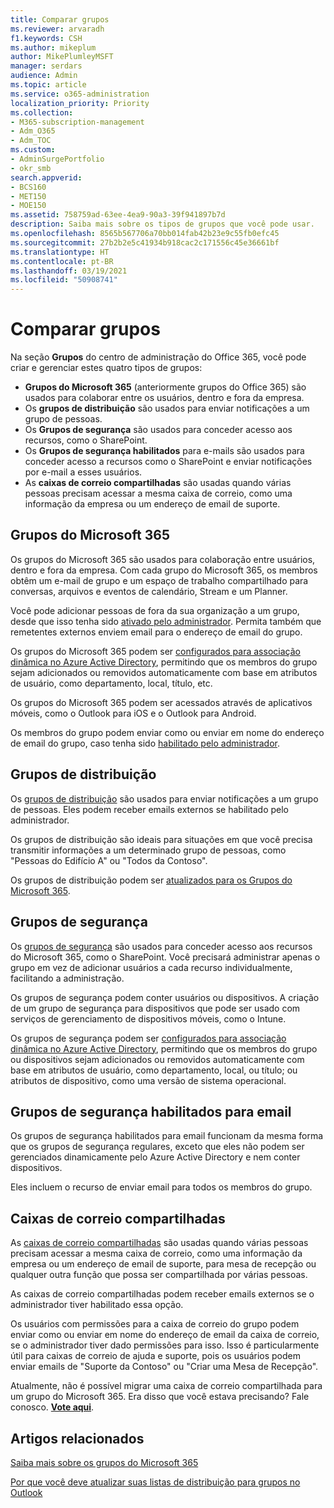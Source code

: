 ```yaml
---
title: Comparar grupos
ms.reviewer: arvaradh
f1.keywords: CSH
ms.author: mikeplum
author: MikePlumleyMSFT
manager: serdars
audience: Admin
ms.topic: article
ms.service: o365-administration
localization_priority: Priority
ms.collection:
- M365-subscription-management
- Adm_O365
- Adm_TOC
ms.custom:
- AdminSurgePortfolio
- okr_smb
search.appverid:
- BCS160
- MET150
- MOE150
ms.assetid: 758759ad-63ee-4ea9-90a3-39f941897b7d
description: Saiba mais sobre os tipos de grupos que você pode usar.
ms.openlocfilehash: 8565b567706a70bb014fab42b23e9c55fb0efc45
ms.sourcegitcommit: 27b2b2e5c41934b918cac2c171556c45e36661bf
ms.translationtype: HT
ms.contentlocale: pt-BR
ms.lasthandoff: 03/19/2021
ms.locfileid: "50908741"
---
```

# <a name="compare-groups"></a>Comparar grupos

Na seção **Grupos** do centro de administração do Office 365, você pode criar e gerenciar estes quatro tipos de grupos: 

- **Grupos do Microsoft 365** (anteriormente grupos do Office 365) são usados para colaborar entre os usuários, dentro e fora da empresa.
- Os **grupos de distribuição** são usados para enviar notificações a um grupo de pessoas.
- Os **Grupos de segurança** são usados para conceder acesso aos recursos, como o SharePoint.
- Os **Grupos de segurança habilitados** para e-mails são usados para conceder acesso a recursos como o SharePoint e enviar notificações por e-mail a esses usuários.
- As **caixas de correio compartilhadas** são usadas quando várias pessoas precisam acessar a mesma caixa de correio, como uma informação da empresa ou um endereço de email de suporte.

## <a name="microsoft-365-groups"></a>Grupos do Microsoft 365

Os grupos do Microsoft 365 são usados para colaboração entre usuários, dentro e fora da empresa. Com cada grupo do Microsoft 365, os membros obtêm um e-mail de grupo e um espaço de trabalho compartilhado para conversas, arquivos e eventos de calendário, Stream e um Planner.

Você pode adicionar pessoas de fora da sua organização a um grupo, desde que isso tenha sido [ativado pelo administrador](manage-guest-access-in-groups.md). Permita também que remetentes externos enviem email para o endereço de email do grupo.

Os grupos do Microsoft 365 podem ser [configurados para associação dinâmica no Azure Active Directory](/azure/active-directory/users-groups-roles/groups-change-type), permitindo que os membros do grupo sejam adicionados ou removidos automaticamente com base em atributos de usuário, como departamento, local, título, etc.

Os grupos do Microsoft 365 podem ser acessados através de aplicativos móveis, como o Outlook para iOS e o Outlook para Android.

Os membros do grupo podem enviar como ou enviar em nome do endereço de email do grupo, caso tenha sido [habilitado pelo administrador](../../solutions/allow-members-to-send-as-or-send-on-behalf-of-group.md).

## <a name="distribution-groups"></a>Grupos de distribuição

Os [grupos de distribuição](/exchange/recipients-in-exchange-online/manage-distribution-groups/manage-distribution-groups) são usados para enviar notificações a um grupo de pessoas. Eles podem receber emails externos se habilitado pelo administrador.

Os grupos de distribuição são ideais para situações em que você precisa transmitir informações a um determinado grupo de pessoas, como "Pessoas do Edifício A" ou "Todos da Contoso".

Os grupos de distribuição podem ser [atualizados para os Grupos do Microsoft 365](../manage/upgrade-distribution-lists.md).

## <a name="security-groups"></a>Grupos de segurança

Os [grupos de segurança](../email/create-edit-or-delete-a-security-group.md) são usados para conceder acesso aos recursos do Microsoft 365, como o SharePoint. Você precisará administrar apenas o grupo em vez de adicionar usuários a cada recurso individualmente, facilitando a administração.

Os grupos de segurança podem conter usuários ou dispositivos. A criação de um grupo de segurança para dispositivos que pode ser usado com serviços de gerenciamento de dispositivos móveis, como o Intune.

Os grupos de segurança podem ser [configurados para associação dinâmica no Azure Active Directory](/azure/active-directory/users-groups-roles/groups-change-type), permitindo que os membros do grupo ou dispositivos sejam adicionados ou removidos automaticamente com base em atributos de usuário, como departamento, local, ou título; ou atributos de dispositivo, como uma versão de sistema operacional.

## <a name="mail-enabled-security-groups"></a>Grupos de segurança habilitados para email

Os grupos de segurança habilitados para email funcionam da mesma forma que os grupos de segurança regulares, exceto que eles não podem ser gerenciados dinamicamente pelo Azure Active Directory e nem conter dispositivos.

Eles incluem o recurso de enviar email para todos os membros do grupo.

## <a name="shared-mailboxes"></a>Caixas de correio compartilhadas

As [caixas de correio compartilhadas](../email/create-a-shared-mailbox.md) são usadas quando várias pessoas precisam acessar a mesma caixa de correio, como uma informação da empresa ou um endereço de email de suporte, para mesa de recepção ou qualquer outra função que possa ser compartilhada por várias pessoas.

As caixas de correio compartilhadas podem receber emails externos se o administrador tiver habilitado essa opção.

Os usuários com permissões para a caixa de correio do grupo podem enviar como ou enviar em nome do endereço de email da caixa de correio, se o administrador tiver dado permissões para isso. Isso é particularmente útil para caixas de correio de ajuda e suporte, pois os usuários podem enviar emails de "Suporte da Contoso" ou "Criar uma Mesa de Recepção".

Atualmente, não é possível migrar uma caixa de correio compartilhada para um grupo do Microsoft 365. Era disso que você estava precisando? Fale conosco. **[Vote aqui](https://go.microsoft.com/fwlink/?linkid=871518)**.

## <a name="related-articles"></a>Artigos relacionados

[Saiba mais sobre os grupos do Microsoft 365](https://support.microsoft.com/office/b565caa1-5c40-40ef-9915-60fdb2d97fa2)

[Por que você deve atualizar suas listas de distribuição para grupos no Outlook](https://support.microsoft.com/office/7fb3d880-593b-4909-aafa-950dd50ce188)